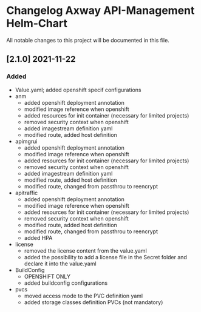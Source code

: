 # Changelog Axway API-Management Helm-Chart

All notable changes to this project will be documented in this file.

## [2.1.0] 2021-11-22
### Added
- Value.yaml; added openshift specif configurations
- anm
    - added openshift deployment annotation
    - modified image reference when openshift
    - added resources for init container (necessary for limited projects)
    - removed security context when openshift
    - added imagestream definition yaml
    - modified route, added host definition
- apimgrui
    - added openshift deployment annotation
    - modified image reference when openshift
    - added resources for init container (necessary for limited projects)
    - removed security context when openshift
    - added imagestream definition yaml
    - modified route, added host definition
    - modified route, changed from passthrou to reencrypt
- apitraffic
    - added openshift deployment annotation
    - modified image reference when openshift
    - added resources for init container (necessary for limited projects)
    - removed security context when openshift
    - modified route, added host definition
    - modified route, changed from passthrou to reencrypt
    - added HPA
- license
    - removed the license content from the value.yaml
    - added the possibility to add a license file in the Secret folder and declare it into the value.yaml
- BuildConfig
    - OPENSHIFT ONLY
    - added buildconfig configurations
- pvcs
    - moved access mode to the PVC definition yaml
    - added storage classes definition PVCs (not mandatory)
